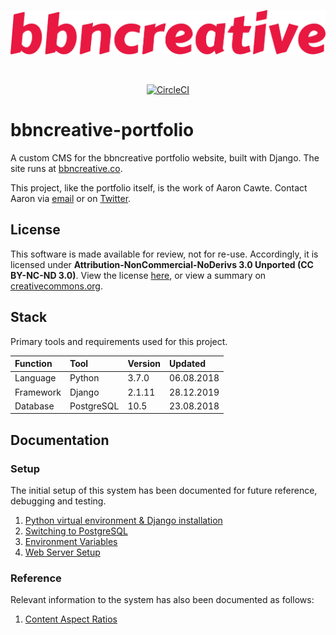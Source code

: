 <p align="center">
  <img src="bbncreative.svg" alt="bbncreative logotype" />
</p>

<br />

<p align="center">
    <a href="https://circleci.com/gh/aaroncawte/bbncreative-portfolio" target="blank" rel="noopener noreferrer">
        <img src="https://circleci.com/gh/aaroncawte/bbncreative-portfolio/tree/master.svg?style=svg&circle-token=dbf29770a59f46187030dc984ae4c03e1f988f42" alt="CircleCI" />
    </a>
</p>

# bbncreative-portfolio

A custom CMS for the bbncreative portfolio website, built with Django. The site runs at [bbncreative.co](https://bbncreative.co).

This project, like the portfolio itself, is the work of Aaron Cawte. Contact Aaron via [email](mailto:aaron@bbncreative.co) or on [Twitter](https://twitter.com/aaroncawte).

## License

This software is made available for review, not for re-use. Accordingly, it is licensed under **Attribution-NonCommercial-NoDerivs 3.0 Unported (CC BY-NC-ND 3.0)**. View the license [here](/LICENSE.md), or view a summary on [creativecommons.org](https://creativecommons.org/licenses/by-nc-nd/3.0/).

## Stack

Primary tools and requirements used for this project.

| Function  | Tool       | Version | Updated    |
| :-------- | :--------- | :------ | :--------- |
| Language  | Python     | 3.7.0   | 06.08.2018 |
| Framework | Django     | 2.1.11  | 28.12.2019 |
| Database  | PostgreSQL | 10.5    | 23.08.2018 |

## Documentation

### Setup

The initial setup of this system has been documented for future reference, debugging and testing.

1. [Python virtual environment & Django installation](/docs/setup/virtualenv.md)
2. [Switching to PostgreSQL](/docs/setup/postgresql.md)
3. [Environment Variables](/docs/setup/envvars.md)
4. [Web Server Setup](/docs/setup/webserver.md)

### Reference

Relevant information to the system has also been documented as follows:

1. [Content Aspect Ratios](/docs/appendices/aspect_ratios.md)
